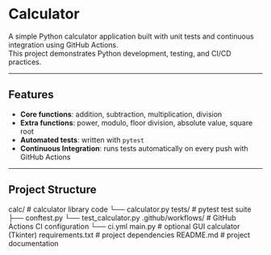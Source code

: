 # Calculator

A simple Python calculator application built with unit tests and continuous integration using GitHub Actions.  
This project demonstrates Python development, testing, and CI/CD practices.

---

## Features

- **Core functions**: addition, subtraction, multiplication, division  
- **Extra functions**: power, modulo, floor division, absolute value, square root  
- **Automated tests**: written with `pytest`  
- **Continuous Integration**: runs tests automatically on every push with GitHub Actions  

---

## Project Structure

calc/ # calculator library code
└── calculator.py
tests/ # pytest test suite
├── conftest.py
└── test_calculator.py
.github/workflows/ # GitHub Actions CI configuration
└── ci.yml
main.py # optional GUI calculator (Tkinter)
requirements.txt # project dependencies
README.md # project documentation

